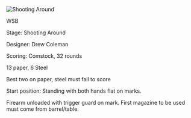 ![Shooting Around](https://github.com/bagellord/USPSA-Stages/blob/master/31%2B%20rounds/Shooting%20Around%20-%2032%20Rounds%20-%20Comstock/Shooting%20Around.png)

WSB

Stage: Shooting Around

Designer: Drew Coleman

Scoring: Comstock, 32 rounds

13 paper, 6 Steel

Best two on paper, steel must fall to score

Start position: Standing with both hands flat on marks.

Firearm unloaded with trigger guard on mark. First magazine to be used must come from barrel/table.

